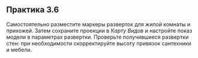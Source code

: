 ## Практика 3.6

Самостоятельно разместите маркеры разверток для жилой комнаты и прихожей. Затем сохраните проекции в *Карту Видов* и настройте показ модели в параметрах развертки. Проверьте получившиеся развертки стен: при необходимости скорректируйте высоту привязок сантехники и мебели.